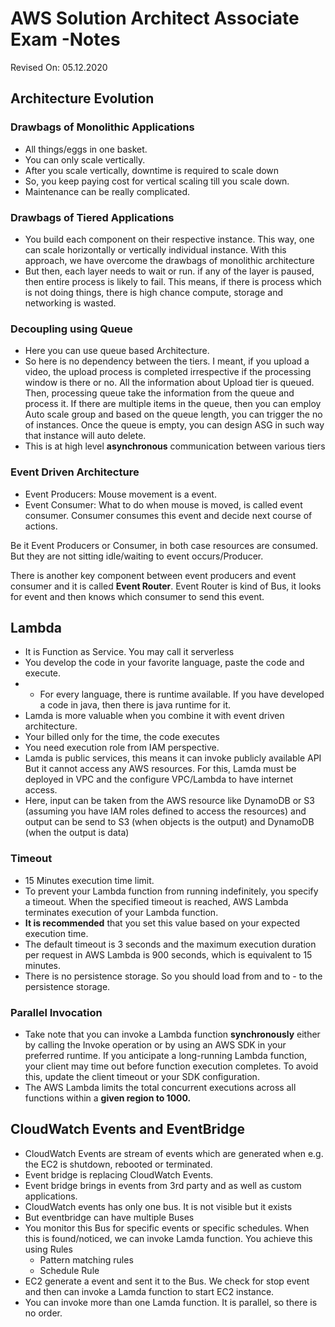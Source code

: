 # AWS Solution Architect Associate Exam -Notes

Revised On: 05.12.2020

## Architecture Evolution

### Drawbags of Monolithic Applications

* All things/eggs in one basket.
* You can only scale vertically.
* After you scale vertically, downtime is required to scale down
* So, you keep paying cost for vertical scaling till you scale down.
* Maintenance can be really complicated.

### Drawbags of Tiered Applications

* You build each component on their respective instance. This way, one can scale horizontally or vertically individual instance. With this approach, we have overcome the drawbags of monolithic architecture
* But then, each layer needs to wait or run. if any of the layer is paused, then entire process is likely to fail. This means, if there is process which is not doing things, there is high chance compute, storage and networking is wasted.

### Decoupling using Queue

* Here you can use queue based Architecture.
* So here is no dependency between the tiers. I meant, if you upload a video, the upload process is completed irrespective if the processing window is there or no. All the information about Upload tier is queued. Then, processing queue take the information from the queue and process it. If there are multiple items in the queue, then you can employ Auto scale group and based on the queue length, you can trigger the no of instances. Once the queue is empty, you can design ASG in such way that instance will auto delete.
* This is at high level **asynchronous** communication between various tiers

### Event Driven Architecture

* Event Producers: Mouse movement is a event.
* Event Consumer: What to do when mouse is moved, is called event consumer. Consumer consumes this event and decide next course of actions.

Be it Event Producers or Consumer, in both case resources are consumed. But they are not sitting idle/waiting to event occurs/Producer.

There is another key component between event producers and event consumer and it is called **Event Router**. Event Router is kind of Bus, it looks for event and then knows which consumer to send this event.

## Lambda

* It is Function as Service. You may call it serverless
* You develop the code in your favorite language, paste the code and execute.
* * For every language, there is runtime available. If you have developed a code in java, then there is java runtime for it.
* Lamda is more valuable when you combine it with event driven architecture.
* Your billed only for the time, the code executes
* You need execution role from IAM perspective.
* Lamda is public services, this means it can invoke publicly available API But it cannot access any AWS resources. For this, Lamda must be deployed in VPC and the configure VPC/Lambda to have internet access.
* Here, input can be taken from the AWS resource like DynamoDB or S3 (assuming you have IAM roles defined to access the resources) and output can be send to S3 (when objects is the output) and DynamoDB (when the output is data)

### Timeout

* 15 Minutes execution time limit. 
* To prevent your Lambda function from running indefinitely, you specify a timeout. When the specified timeout is reached, AWS Lambda terminates execution of your Lambda function.
* **It is recommended** that you set this value based on your expected execution time. 
* The default timeout is 3 seconds and the maximum execution duration per request in AWS Lambda is 900 seconds, which is equivalent to 15 minutes.
* There is no persistence storage. So you should load from and to - to the persistence storage.

### Parallel Invocation

* Take note that you can invoke a Lambda function **synchronously** either by calling the Invoke operation or by using an AWS SDK in your preferred runtime. If you anticipate a long-running Lambda function, your client may time out before function execution completes. To avoid this, update the client timeout or your SDK configuration.
* The AWS Lambda limits the total concurrent executions across all functions within a **given region to 1000.**

## CloudWatch Events and EventBridge

* CloudWatch Events are stream of events which are generated when e.g. the EC2 is shutdown, rebooted or terminated.
* Event bridge is replacing CloudWatch Events.
* Event bridge brings in events from 3rd party and as well as custom applications.
* CloudWatch events has only one bus. It is not visible but it exists
* But eventbridge can have multiple Buses
* You monitor this Bus for specific events or specific schedules. When this is found/noticed, we can invoke Lamda function. You achieve this using Rules
  * Pattern matching rules
  * Schedule Rule
* EC2 generate a event and sent it to the Bus. We check for stop event and then can invoke a Lamda function to start EC2 instance.
* You can invoke more than one Lamda function. It is parallel, so there is no order.
